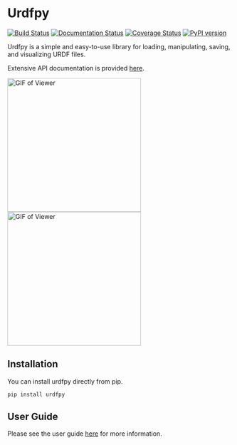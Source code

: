 # Urdfpy

[![Build Status](https://travis-ci.org/mmatl/urdfpy.svg?branch=master)](https://travis-ci.org/mmatl/urdfpy)
[![Documentation Status](https://readthedocs.org/projects/urdfpy/badge/?version=latest)](https://urdfpy.readthedocs.io/en/latest/?badge=latest)
[![Coverage Status](https://coveralls.io/repos/github/mmatl/urdfpy/badge.svg?branch=master)](https://coveralls.io/github/mmatl/urdfpy?branch=master)
[![PyPI version](https://badge.fury.io/py/urdfpy.svg)](https://badge.fury.io/py/urdfpy.svg)

Urdfpy is a simple and easy-to-use library for loading, manipulating, saving,
and visualizing URDF files.

Extensive API documentation is provided [here](https://urdfpy.readthedocs.io/en/latest/).

<p float="left">
  <img src="https://github.com/mmatl/urdfpy/blob/master/docs/source/_static/robotiq.gif?raw=true" alt="GIF of Viewer" width="300"/>
  <img src="https://github.com/mmatl/urdfpy/blob/master/docs/source/_static/ur5.gif?raw=true" alt="GIF of Viewer" width="300"/>
</p>

## Installation
You can install urdfpy directly from pip.

```bash
pip install urdfpy
```

## User Guide
Please see the user guide [here](https://urdfpy.readthedocs.io/en/latest/examples/index.html) for
more information.
